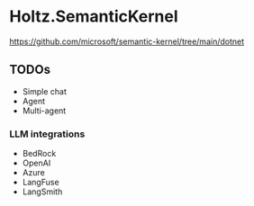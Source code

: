 # Holtz.SemanticKernel

https://github.com/microsoft/semantic-kernel/tree/main/dotnet

## TODOs

- Simple chat
- Agent
- Multi-agent

### LLM integrations

- BedRock
- OpenAI
- Azure
- LangFuse
- LangSmith

